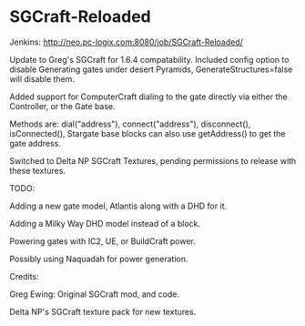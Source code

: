 SGCraft-Reloaded
================
Jenkins: http://neo.pc-logix.com:8080/job/SGCraft-Reloaded/

Update to Greg's SGCraft for 1.6.4 compatability.
Included config option to disable Generating gates under desert Pyramids, GenerateStructures=false will disable them.

Added support for ComputerCraft dialing to the gate directly via either the Controller, or the Gate base.

Methods are: dial("address"), connect("address"), disconnect(), isConnected(), Stargate base blocks can also use getAddress() to get the gate address.

Switched to Delta NP SGCraft Textures, pending permissions to release with these textures.


TODO:

Adding a new gate model, Atlantis along with a DHD for it.

Adding a Milky Way DHD model instead of a block.

Powering gates with IC2, UE, or BuildCraft power.

Possibly using Naquadah for power generation.


Credits:

Greg Ewing: Original SGCraft mod, and code.

Delta NP's SGCraft texture pack for new textures.
